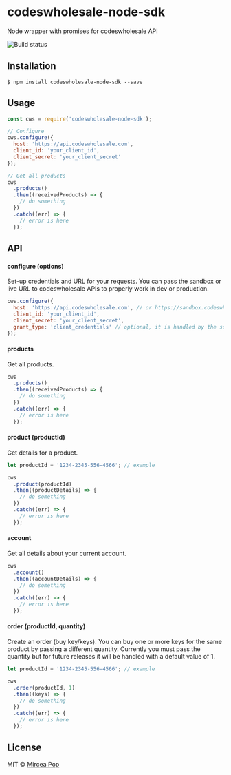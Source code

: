 # codeswholesale-node-sdk
Node wrapper with promises for codeswholesale API

![Build status](https://travis-ci.org/OogieBoogieInJSON/codeswholesale-node-sdk.svg?branch=master)

## Installation
```
$ npm install codeswholesale-node-sdk --save
```

## Usage
```js
const cws = require('codeswholesale-node-sdk');

// Configure
cws.configure({
  host: 'https://api.codeswholesale.com',
  client_id: 'your_client_id',
  client_secret: 'your_client_secret'
});

// Get all products
cws
  .products()
  .then((receivedProducts) => {
    // do something
  })
  .catch((err) => {
    // error is here
  });
```

## API
#### configure (options)
Set-up credentials and URL for your requests. You can pass the sandbox or live URL to codeswholesale APIs to properly work in dev or production.

```js
cws.configure({
  host: 'https://api.codeswholesale.com', // or https://sandbox.codeswholesale.com
  client_id: 'your_client_id',
  client_secret: 'your_client_secret',
  grant_type: 'client_credentials' // optional, it is handled by the sdk
});
```

#### products
Get all products.

```js
cws
  .products()
  .then((receivedProducts) => {
    // do something
  })
  .catch((err) => {
    // error is here
  });
```

#### product (productId)
Get details for a product.

```js
let productId = '1234-2345-556-4566'; // example

cws
  .product(productId)
  .then((productDetails) => {
    // do something
  })
  .catch((err) => {
    // error is here
  });
```

#### account
Get all details about your current account.

```js
cws
  .account()
  .then((accountDetails) => {
    // do something
  })
  .catch((err) => {
    // error is here
  });
```

#### order (productId, quantity)
Create an order (buy key/keys). You can buy one or more keys for the same product by passing a different quantity.
Currently you must pass the quantity but for future releases it will be handled with a default value of 1.

```js
let productId = '1234-2345-556-4566'; // example

cws
  .order(productId, 1)
  .then((keys) => {
    // do something
  })
  .catch((err) => {
    // error is here
  });
```

## License
MIT © [Mircea Pop](https://github.com/OogieBoogieInJSON)
